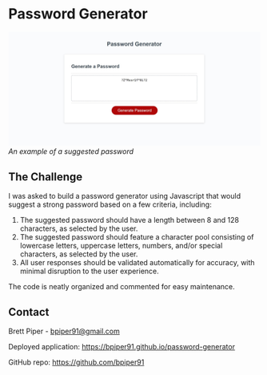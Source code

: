 # Password Generator

![screenshot of the password generator](./assets/screenshot.JPG "Password Generator sample password suggestion")
*An example of a suggested password*

## The Challenge

I was asked to build a password generator using Javascript that would suggest a strong password based on a few criteria, including:

1. The suggested password should have a length between 8 and 128 characters, as selected by the user.
2. The suggested password should feature a character pool consisting of lowercase letters, uppercase letters, numbers, and/or special characters, as selected by the user.
3. All user responses should be validated automatically for accuracy, with minimal disruption to the user experience.

The code is neatly organized and commented for easy maintenance.

## Contact

Brett Piper - <bpiper91@gmail.com>

Deployed application: <https://bpiper91.github.io/password-generator>

GitHub repo: <https://github.com/bpiper91>